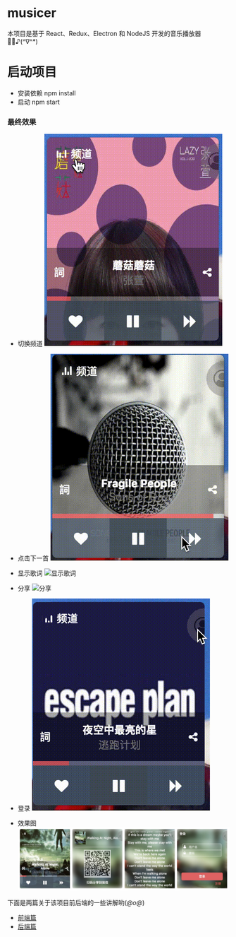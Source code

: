 # musicer

本项目是基于 React、Redux、Electron 和 NodeJS 开发的音乐播放器 🎵🎵♪(^∇^\*)

# 启动项目

* 安装依赖 npm install
* 启动 npm start

### 最终效果

* 切换频道
 ![切换频道](./images/channels.gif)

* 点击下一首
 ![点击下一首](./images/next.gif)

* 显示歌词
 ![显示歌词](./images/lyric.gif)

* 分享
 ![分享](./images/share.gif)

* 登录
 ![分享](./images/login.gif)

* 效果图
![效果图](https://raw.githubusercontent.com/abigaleypc/Musicer/master/musicer.jpg)

下面是两篇关于该项目前后端的一些讲解哟(_@ο@_)

* [前端篇](https://abigaleyu.co/2018/02/22/musicer/)
* [后端篇](https://abigaleyu.co/2018/03/14/musicer-backend/)
